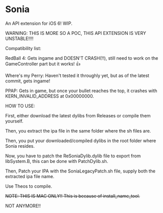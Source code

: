 # Sonia
An API extension for iOS 6! WIP.


WARNING: THIS IS MORE SO A POC, THIS API EXTENSION IS VERY UNSTABLE!!!!


Compatibility list:

RedBall 4: Gets ingame and DOESN'T CRASH(‼️), still need to work on the GameController part but it works! 👍


Where's my Perry: Haven't tested it throughly yet, but as of the latest commit, gets ingame!

PPAP: Gets in game, but once your bullet reaches the top, it crashes with KERN_INVALID_ADDRESS at 0x00000000.


HOW TO USE:

First, either download the latest dylibs from Releases or compile them yourself.

Then, you extract the ipa file in the same folder where the sh files are.

Then, you put your downloaded/compiled dylibs in the root folder where Sonia resides.

Now, you have to patch the ReSoniaDylib.dylib file to export from libSystem.B, this can be done with PatchDylib.sh.

Then, Patch your IPA with the SoniaLegacyPatch.sh file, supply both the extracted ipa file name.

Use Theos to compile.

<s>NOTE: THIS IS MAC ONLY!! This is because of install_name_tool.</s>

NOT ANYMORE!!
